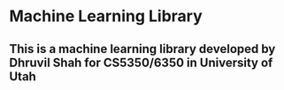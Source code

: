 # Machine Learning Library
## This is a machine learning library developed by Dhruvil Shah for CS5350/6350 in University of Utah
 
